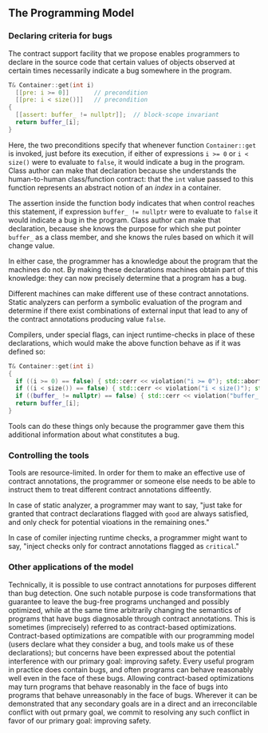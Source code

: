 ## The Programming Model

### Declaring criteria for bugs

The contract support facility that we propose enables programmers to declare in the source code that certain values of
objects observed at certain times necessarily indicate a bug somewhere in the program. 


```c++
T& Container::get(int i)
  [[pre: i >= 0]]       // precondition
  [[pre: i < size()]]   // precondition
{
  [[assert: buffer_ != nullptr]];  // block-scope invariant
  return buffer_[i];
}
```

Here, the two preconditions specify that whenever function `Container::get` is invoked, just before its execution, if either of expressions `i >= 0` or `i < size()` were to evaluate to `false`, it would indicate a bug in the program. Class author can make that declaration because she understands the human-to-human class/function contract: that the `int` value passed to this function represents an abstract notion of an *index* in a container.

The assertion inside the function body indicates that when control reaches this statement, if expression `buffer_ != nullptr` were to evaluate to `false` it would indicate a bug in the program. Class author can make that declaration, because she knows the purpose for which she put pointer `buffer_` as a class member, and she knows the rules based on which it will change value. 

In either case, the programmer has a knowledge about the program that the machines do not. By making these declarations machines obtain part of this knowledge: they can now precisely determine that a program has a bug. 

Different machines can make different use of these contract annotations. Static analyzers can perform a symbolic evaluation of the program and determine if there exist combinations of external input that lead to any of the contract annotations producing value `false`.

Compilers, under special flags, can inject runtime-checks in place of these declarations, which would make the above function behave as if it was defined so:

```c++
T& Container::get(int i)
{
  if ((i >= 0) == false) { std::cerr << violation("i >= 0"); std::abort(); }
  if ((i < size()) == false) { std::cerr << violation("i < size()"); std::abort(); }
  if ((buffer_ != nullptr) == false) { std::cerr << violation("buffer_ != nullptr"); std::abort(); }
  return buffer_[i];
}
```

Tools can do these things only because the programmer gave them this additional information about what constitutes a bug.


### Controlling the tools

Tools are resource-limited. In order for them to make an effective use of contract annotations, the programmer or someone else needs
to be able to instruct them to treat different contract annotations diffeently. 

In case of static analyzer, a programmer may want to say, "just take for granted that contract declarations flagged with `good` are always satisfied, and only check for potential vioations in the remaining ones."

In case of comiler injecting runtime checks, a programmer might want to say, "inject checks only for contract annotations flagged as `critical`."


### Other applications of the model

Technically, it is possible to use contract annotations for purposes different than bug detection. 
One such notable purpose is code transformations that guarantee to leave the bug-free programs unchanged 
and possibly optimized, while at the same time arbitrarily changing the semantics of programs that have 
bugs diagnosable through contract annotations. This is sometimes (imprecisely) referred to as contract-based optimizations. Contract-based optimizations are compatible with our programming model (users declare what they consider a bug, 
and tools make us of these declarations); but concerns have been expressed about the potential interference with our primary goal: 
improving safety. Every useful program in practice does contain bugs, and often programs can behave reasonably 
well even in the face of these bugs. Allowing contract-based optimizations may turn programs that behave reasonably
in the face of bugs into programs that behave unreasonably in the face of bugs. Wherever it can be demonstrated that 
any secondary goals are in a direct and an irreconcilable conflict with out prmary goal, we commit to resolving 
any such conflict in favor of our primary goal: improving safety.
